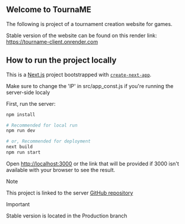 ## Welcome to TournaME

The following is project of a tournament creation website for games.

Stable version of the website can be found on this render link: https://tourname-client.onrender.com

## How to run the project locally

This is a [Next.js](https://nextjs.org/) project bootstrapped with [`create-next-app`](https://github.com/vercel/next.js/tree/canary/packages/create-next-app).

Make sure to change the 'IP' in src/app_const.js if you're running the server-side localy

First, run the server:

```bash
npm install

# Recommended for local run
npm run dev

# or, Recommended for deployment
next build
npm run start
```

Open [http://localhost:3000](http://localhost:3000) or the link that will be provided if 3000 isn't available with your browser to see the result.

> [!NOTE]
> This project is linked to the server [GitHub repository](github.com/Player1IL/TournaME/)

> [!IMPORTANT]
> Stable version is located in the Production branch

